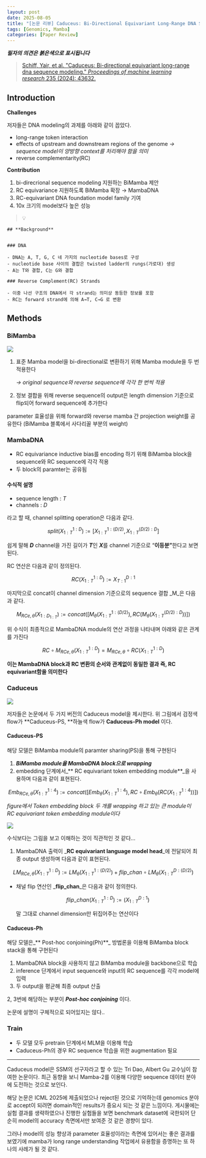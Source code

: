 ```yaml
---
layout: post
date: 2025-08-05
title: "[논문 리뷰] Caduceus: Bi-Directional Equivariant Long-Range DNA Sequence Modeling"
tags: [Genomics, Mamba]
categories: [Paper Review]
---
```


<span class="notion-red">_**필자의 의견은 붉은색으로 표시됩니다**_</span>


> [Schiff, Yair, et al. "Caduceus: Bi-directional equivariant long-range dna sequence modeling." ](https://pmc.ncbi.nlm.nih.gov/articles/PMC12189541/)[_Proceedings of machine learning research_](https://pmc.ncbi.nlm.nih.gov/articles/PMC12189541/)[ 235 (2024): 43632.](https://pmc.ncbi.nlm.nih.gov/articles/PMC12189541/)



## Introduction


**Challenges**


저자들은 DNA modeling의 과제를 아래와 같이 꼽았다.

- long-range token interaction
- effects of upstream and downstream regions of the genome 
_→ sequence model이 양방향 context를 처리해야 함을 의미_
- reverse complementarity(RC)

**Contribution**

1. bi-direcrional sequence modeling 지원하는 BiMamba 제안
1. RC equivariance 지원하도록 BiMamba 확장 → MambaDNA
1. RC-equivariant DNA foundation model family 기여
1. 10x 크기의 model보다 높은 성능

> 💡 


	## **Background**


	### DNA

	- DNA는 A, T, G, C 네 가지의 nucleotide bases로 구성
	- nucleotide base 사이의 결합은 twisted ladder의 rungs(가로대) 생성
	- A는 T와 결합, C는 G와 결합

	### Reverse Complement(RC) Strands

	- 이중 나선 구조의 DNA에서 각 strand는 의미상 동등한 정보를 포함
	- RC는 forward strand에 의해 A→T, C→G 로 변환


## Methods



### BiMamba


![](https://prod-files-secure.s3.us-west-2.amazonaws.com/542b861c-36a8-4051-84e5-8804b6728dba/2c247d59-7815-4980-99f0-8f0d21f445a7/image.png?X-Amz-Algorithm=AWS4-HMAC-SHA256&X-Amz-Content-Sha256=UNSIGNED-PAYLOAD&X-Amz-Credential=ASIAZI2LB466XPYXAZRY%2F20251008%2Fus-west-2%2Fs3%2Faws4_request&X-Amz-Date=20251008T160127Z&X-Amz-Expires=3600&X-Amz-Security-Token=IQoJb3JpZ2luX2VjECcaCXVzLXdlc3QtMiJIMEYCIQDh7HDaxJ1O2cC2vQANzQe6ar8u%2BmUtOqDm21n7g9iRggIhAJUC5xrY%2Fp6zSxySXbZhcCj4R28aT9mQm4poV1awL1xvKogECMD%2F%2F%2F%2F%2F%2F%2F%2F%2F%2FwEQABoMNjM3NDIzMTgzODA1IgxLKcxUCecNhWohJi0q3AMl%2BSgQNo9Hk3VNU5KOKeHTIrZ%2B%2F%2FD41PZit3ksA0eg0Xl9DJRiC9hOlqSJR14AfLeGryV3u0IfK4uVrwWPkY8y8m6Dg7%2BzKt8%2BeGgIAiH6ELRlEj%2BuOFK9G51JO1N5WWJRbTy9Ji%2B8amLhs4QX4c8bhMiKrNrbU6q%2FMnQ05atpnbCDBcpw1J5321mEIdlKw%2B05SX7VLYrbWgKysKnvgvdazBqhcUl9lg5IWAmqwBy5o5NMF%2F8y2tJGKpBkqlnjt2lHBtyNli3bn%2FV%2FrFKKBWqiLyPJPmR%2FS%2FGneqq2BHl9bMOvUNPxlqNi%2FG0Xywp000C6YwuHn3YSKpIgL%2FSpG6htiB6pmK%2F5vdIx0GDxCLbMY1IFAvysIXkWL4OmN6cXXXxmc8dkZ2bRngdzAtUJuXddRWpUCHQ87%2Bl9tT7%2BDw9Cv7mEYPqn7RM9dEt2TfRgrln5rMAHeHADy5su8P0RvUqBJlZ9KpHQE4izTPtk0n9SxeGTNqk%2Bbzd37HCfmiqntAMNgWNyfggvCeoqFmjjI7DOagf1Q5mHqn3WTsGDtt0%2Bs4ckvCMSmmaWq1nSFM%2FGyS4tohhcjXDocgEuOutrPdfJzcYKQhQCotEZmv7586t56AW3b5ixhPV8UjJXTjC3%2FJnHBjqkAWxWctCROTtv0Y38xz3GvEdHaH126q0bKwxdM37N2lVZDfq8u6KzEnhYM6uSTfKng5xEThK9a1DPiBHLzJ4NsS5C4VFW9nqfVMFK2QqJVBh7ld%2F5nOTRFyckwfFAcOhr6g7v2AJfUfZ4Ag%2FVxGRWSv%2Bnl8uAqmZJutiASRWCJj6488aO5yRTrZNZb7MjY%2Blq3wvF%2FTroshHBsgG1RhvEh5NvutOl&X-Amz-Signature=1412deb4b0e0d8128539549c8da4fac71fb379ea2bb69c53e1687eac3938aeb6&X-Amz-SignedHeaders=host&x-amz-checksum-mode=ENABLED&x-id=GetObject)

1. 표준 Mamba model을 bi-directional로 변환하기 위해 Mamba module을 두 번 적용한다

	_→ original sequence와 reverse sequence에 각각 한 번씩 적용_

1. 정보 결합을 위해 reverse sequence의 output은 length dimension 기준으로 flip되어 forward sequence에 추가한다

parameter 효율성을 위해 forward와 reverse mamba 간 projection weight를 공유한다 (BiMamba 블록에서 사다리꼴 부분의 weight)



### MambaDNA

- RC equivariance inductive bias를 encoding 하기 위해 BiMamba block을 sequence와 RC sequence에 각각 적용
- 두 block의 paramter는 공유됨


#### 수식적 설명

- sequence length : _T_
- channels : _D_

라고 할 때,  channel splitting operation은 다음과 같다.


$$
split(X^{1:D}_{1:T}):=[X^{1:(D/2)}_{1:T},X^{(D/2):D}_{1:T}]
$$


<span class="notion-red">쉽게 말해 </span><span class="notion-red">_**D**_</span><span class="notion-red"> channel을 가진 길이가 </span><span class="notion-red">_**T**_</span><span class="notion-red">인 </span><span class="notion-red">_**X**_</span><span class="notion-red">를 channel 기준으로 “</span><span class="notion-red">**이등분”**</span><span class="notion-red">한다고 보면 된다.</span>


RC 연산은 다음과 같이 정의된다.


$$
RC(X^{1:D}_{1:T}):=X^{D:1}_{T:1}
$$


마지막으로 concat이 channel dimension 기준으로의 sequence 결합 _M_은 다음과 같다.


$$
M_{RCe,\theta}(X_{1:D_{1:T}}):=concat([M_{\theta}(X^{1:(D/2)}_{1:T}),RC(M_{\theta}(X^{(D/2):D}_{1:T}))])
$$


위 수식이 최종적으로 MambaDNA module의 연산 과정을 나타내며 아래와 같은 관계를 가진다


$$
RC\circ M_{RCe,\theta}(X^{1:D}_{1:T}) = M_{RCe,\theta} \circ RC(X^{1:D}_{1:T})
$$


**이는 MambaDNA block과 RC 변환의 순서와 관계없이 동일한 결과 즉, RC equivariant함을 의미한다**



### Caduceus


![](https://prod-files-secure.s3.us-west-2.amazonaws.com/542b861c-36a8-4051-84e5-8804b6728dba/f94a60d7-8145-473b-aef9-7c68d3ec604a/image.png?X-Amz-Algorithm=AWS4-HMAC-SHA256&X-Amz-Content-Sha256=UNSIGNED-PAYLOAD&X-Amz-Credential=ASIAZI2LB466XPYXAZRY%2F20251008%2Fus-west-2%2Fs3%2Faws4_request&X-Amz-Date=20251008T160127Z&X-Amz-Expires=3600&X-Amz-Security-Token=IQoJb3JpZ2luX2VjECcaCXVzLXdlc3QtMiJIMEYCIQDh7HDaxJ1O2cC2vQANzQe6ar8u%2BmUtOqDm21n7g9iRggIhAJUC5xrY%2Fp6zSxySXbZhcCj4R28aT9mQm4poV1awL1xvKogECMD%2F%2F%2F%2F%2F%2F%2F%2F%2F%2FwEQABoMNjM3NDIzMTgzODA1IgxLKcxUCecNhWohJi0q3AMl%2BSgQNo9Hk3VNU5KOKeHTIrZ%2B%2F%2FD41PZit3ksA0eg0Xl9DJRiC9hOlqSJR14AfLeGryV3u0IfK4uVrwWPkY8y8m6Dg7%2BzKt8%2BeGgIAiH6ELRlEj%2BuOFK9G51JO1N5WWJRbTy9Ji%2B8amLhs4QX4c8bhMiKrNrbU6q%2FMnQ05atpnbCDBcpw1J5321mEIdlKw%2B05SX7VLYrbWgKysKnvgvdazBqhcUl9lg5IWAmqwBy5o5NMF%2F8y2tJGKpBkqlnjt2lHBtyNli3bn%2FV%2FrFKKBWqiLyPJPmR%2FS%2FGneqq2BHl9bMOvUNPxlqNi%2FG0Xywp000C6YwuHn3YSKpIgL%2FSpG6htiB6pmK%2F5vdIx0GDxCLbMY1IFAvysIXkWL4OmN6cXXXxmc8dkZ2bRngdzAtUJuXddRWpUCHQ87%2Bl9tT7%2BDw9Cv7mEYPqn7RM9dEt2TfRgrln5rMAHeHADy5su8P0RvUqBJlZ9KpHQE4izTPtk0n9SxeGTNqk%2Bbzd37HCfmiqntAMNgWNyfggvCeoqFmjjI7DOagf1Q5mHqn3WTsGDtt0%2Bs4ckvCMSmmaWq1nSFM%2FGyS4tohhcjXDocgEuOutrPdfJzcYKQhQCotEZmv7586t56AW3b5ixhPV8UjJXTjC3%2FJnHBjqkAWxWctCROTtv0Y38xz3GvEdHaH126q0bKwxdM37N2lVZDfq8u6KzEnhYM6uSTfKng5xEThK9a1DPiBHLzJ4NsS5C4VFW9nqfVMFK2QqJVBh7ld%2F5nOTRFyckwfFAcOhr6g7v2AJfUfZ4Ag%2FVxGRWSv%2Bnl8uAqmZJutiASRWCJj6488aO5yRTrZNZb7MjY%2Blq3wvF%2FTroshHBsgG1RhvEh5NvutOl&X-Amz-Signature=ec63cecb18782d2a0dd18a8a3dcd6ea8ea9f7479bd71bb31b310a68a975e9367&X-Amz-SignedHeaders=host&x-amz-checksum-mode=ENABLED&x-id=GetObject)


저자들은 논문에서 두 가지 버전의 Caduceus model을 제시한다. 위 그림에서 검정색 flow가 **Caduceus-PS, **하늘색 flow가 **Caduceus-Ph model** 이다.



#### Caduceus-PS


해당 모델은 BiMamba module의 paramter sharing(PS)을 통해 구현된다

1. _**BiMamba module을 MambaDNA block으로 wrapping**_
1. embedding 단계에서_** RC equivariant token embedding module**_을 사용하며 다음과 같이 표현된다.

$$
Emb_{RCe,\theta}(X^{1:4}_{1:T}):=concat([Emb_{\theta}(X^{1:4}_{1:T}),RC \circ Emb_{\theta}(RC(X^{1:4}_{1:T}))])
$$


_figure에서 Token embedding block 두 개를 wrapping 하고 있는 큰 module이 RC equivariant token embedding module이다_


![](https://prod-files-secure.s3.us-west-2.amazonaws.com/542b861c-36a8-4051-84e5-8804b6728dba/b175e4da-71eb-4e91-8c23-a06dabe673c9/image.png?X-Amz-Algorithm=AWS4-HMAC-SHA256&X-Amz-Content-Sha256=UNSIGNED-PAYLOAD&X-Amz-Credential=ASIAZI2LB466XPYXAZRY%2F20251008%2Fus-west-2%2Fs3%2Faws4_request&X-Amz-Date=20251008T160127Z&X-Amz-Expires=3600&X-Amz-Security-Token=IQoJb3JpZ2luX2VjECcaCXVzLXdlc3QtMiJIMEYCIQDh7HDaxJ1O2cC2vQANzQe6ar8u%2BmUtOqDm21n7g9iRggIhAJUC5xrY%2Fp6zSxySXbZhcCj4R28aT9mQm4poV1awL1xvKogECMD%2F%2F%2F%2F%2F%2F%2F%2F%2F%2FwEQABoMNjM3NDIzMTgzODA1IgxLKcxUCecNhWohJi0q3AMl%2BSgQNo9Hk3VNU5KOKeHTIrZ%2B%2F%2FD41PZit3ksA0eg0Xl9DJRiC9hOlqSJR14AfLeGryV3u0IfK4uVrwWPkY8y8m6Dg7%2BzKt8%2BeGgIAiH6ELRlEj%2BuOFK9G51JO1N5WWJRbTy9Ji%2B8amLhs4QX4c8bhMiKrNrbU6q%2FMnQ05atpnbCDBcpw1J5321mEIdlKw%2B05SX7VLYrbWgKysKnvgvdazBqhcUl9lg5IWAmqwBy5o5NMF%2F8y2tJGKpBkqlnjt2lHBtyNli3bn%2FV%2FrFKKBWqiLyPJPmR%2FS%2FGneqq2BHl9bMOvUNPxlqNi%2FG0Xywp000C6YwuHn3YSKpIgL%2FSpG6htiB6pmK%2F5vdIx0GDxCLbMY1IFAvysIXkWL4OmN6cXXXxmc8dkZ2bRngdzAtUJuXddRWpUCHQ87%2Bl9tT7%2BDw9Cv7mEYPqn7RM9dEt2TfRgrln5rMAHeHADy5su8P0RvUqBJlZ9KpHQE4izTPtk0n9SxeGTNqk%2Bbzd37HCfmiqntAMNgWNyfggvCeoqFmjjI7DOagf1Q5mHqn3WTsGDtt0%2Bs4ckvCMSmmaWq1nSFM%2FGyS4tohhcjXDocgEuOutrPdfJzcYKQhQCotEZmv7586t56AW3b5ixhPV8UjJXTjC3%2FJnHBjqkAWxWctCROTtv0Y38xz3GvEdHaH126q0bKwxdM37N2lVZDfq8u6KzEnhYM6uSTfKng5xEThK9a1DPiBHLzJ4NsS5C4VFW9nqfVMFK2QqJVBh7ld%2F5nOTRFyckwfFAcOhr6g7v2AJfUfZ4Ag%2FVxGRWSv%2Bnl8uAqmZJutiASRWCJj6488aO5yRTrZNZb7MjY%2Blq3wvF%2FTroshHBsgG1RhvEh5NvutOl&X-Amz-Signature=e7a263e088ad8b747686884cc6d5c2ab5c854f85be41ce60b3b7374532843c62&X-Amz-SignedHeaders=host&x-amz-checksum-mode=ENABLED&x-id=GetObject)


<span class="notion-red">수식보다는 그림을 보고 이해하는 것이 직관적인 것 같다…</span>

1. MambaDNA 출력이 _**RC equivariant language model head**_에 전달되어 최종 output 생성하며 다음과 같이 표현된다.

$$
LM_{RCe,\theta}(X^{1:D}_{1:T}):= LM_{\theta}(X^{1:(D/2)}_{1:T})+flip\_chan\circ LM_{\theta}(X^{D:(D/2)}_{1:T})
$$

- 채널 flip 연산인 _**flip\_chan**_은 다음과 같이 정의한다.

	$$
	flip\_chan(X^{1:D}_{1:T}):=(X^{D:1}_{1:T})
	$$


	말 그대로 channel dimension만 뒤집어주는 연산이다



#### Caduceus-Ph


해당 모델은_** Post-hoc conjoining(Ph)**_ 방법론을 이용해 BiMamba block stack을 통해 구현된다

1. MambaDNA block을 사용하지 않고 BiMamba module을 backbone으로 학습
1. inference 단계에서 input sequence와 input의 RC sequence를 각각 model에 입력
1. 두 output을 평균해 최종 output 산출

2, 3번에 해당하는 부분이 _**Post-hoc conjoining**_ 이다.


<span class="notion-red">논문에 설명이 구체적으로 되어있지는 않다..</span>



### Train

- 두 모델 모두 pretrain 단계에서 MLM을 이용해 학습
- Caduceus-Ph의 경우 RC sequence 학습을 위한 augmentation 필요

---


<span class="notion-red">Caduceus model은 SSM의 선구자라고 할 수 있는 Tri Dao, Albert Gu 교수님이 참여한 논문이다. 최근 동향을 보니 Mamba-2를 이용해 다양한 sequence 데이터 분야에 도전하는 것으로 보인다.</span>


<span class="notion-red">해당 논문은 ICML 2025에 제출되었으나 reject된 것으로 기억하는데 genomics 분야로 accept이 되려면 domain적인 results가 중요시 되는 것 같은 느낌이다. 게시물에는 실험 결과를 생략하였으나 진행한 실험들을 보면 benchmark dataset에 국한되어 단순히 model의 accuracy 측면에서만 보여준 것 같은 경향이 있다.</span>


<span class="notion-red">그러나 model의 성능 향상과 parameter 효율성이라는 측면에 있어서는 좋은 결과를 보였기에 mamba가 long range understanding 작업에서 유용함을 증명하는 또 하나의 사례가 될 것 같다.</span>

